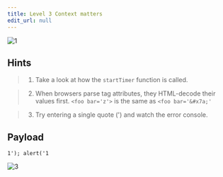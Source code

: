 ```yaml
---
title: Level 3 Context matters
edit_url: null
---
```


![1](https://github.com/user-attachments/assets/d1a05303-dd07-409f-884a-091adcdd6bfc)

## Hints

> 1. Take a look at how the `startTimer` function is called.

> 2. When browsers parse tag attributes, they HTML-decode their values first. `<foo bar='z'>` is the same as `<foo bar='&#x7a;'`

> 3. Try entering a single quote (') and watch the error console.


## Payload

```
1'); alert('1
```

![3](https://github.com/user-attachments/assets/4a76a78f-a098-468f-87ee-0f0406f4ba0c)
